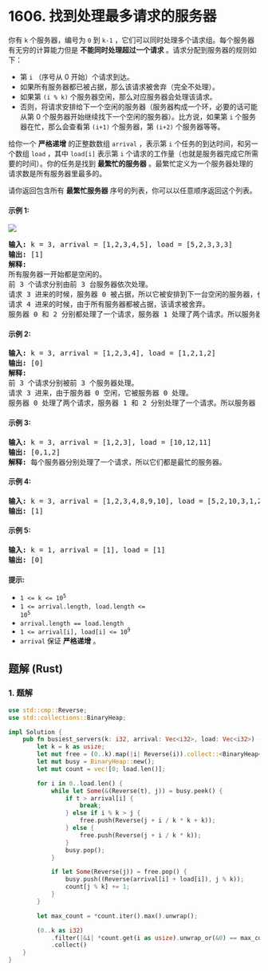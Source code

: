 # 1606. 找到处理最多请求的服务器
你有 `k` 个服务器，编号为 `0` 到 `k-1` ，它们可以同时处理多个请求组。每个服务器有无穷的计算能力但是 **不能同时处理超过一个请求** 。请求分配到服务器的规则如下：

* 第 `i` （序号从 0 开始）个请求到达。
* 如果所有服务器都已被占据，那么该请求被舍弃（完全不处理）。
* 如果第 `(i % k)` 个服务器空闲，那么对应服务器会处理该请求。
* 否则，将请求安排给下一个空闲的服务器（服务器构成一个环，必要的话可能从第 0 个服务器开始继续找下一个空闲的服务器）。比方说，如果第 `i` 个服务器在忙，那么会查看第 `(i+1)` 个服务器，第 `(i+2)` 个服务器等等。

给你一个 **严格递增** 的正整数数组 `arrival` ，表示第 `i` 个任务的到达时间，和另一个数组 `load` ，其中 `load[i]` 表示第 `i` 个请求的工作量（也就是服务器完成它所需要的时间）。你的任务是找到 **最繁忙的服务器** 。最繁忙定义为一个服务器处理的请求数是所有服务器里最多的。

请你返回包含所有 **最繁忙服务器** 序号的列表，你可以以任意顺序返回这个列表。

#### 示例 1:
![](https://assets.leetcode.com/uploads/2020/09/08/load-1.png)
<pre>
<strong>输入:</strong> k = 3, arrival = [1,2,3,4,5], load = [5,2,3,3,3]
<strong>输出:</strong> [1]
<strong>解释:</strong>
所有服务器一开始都是空闲的。
前 3 个请求分别由前 3 台服务器依次处理。
请求 3 进来的时候，服务器 0 被占据，所以它被安排到下一台空闲的服务器，也就是服务器 1 。
请求 4 进来的时候，由于所有服务器都被占据，该请求被舍弃。
服务器 0 和 2 分别都处理了一个请求，服务器 1 处理了两个请求。所以服务器 1 是最忙的服务器。
</pre>

#### 示例 2:
<pre>
<strong>输入:</strong> k = 3, arrival = [1,2,3,4], load = [1,2,1,2]
<strong>输出:</strong> [0]
<strong>解释:</strong>
前 3 个请求分别被前 3 个服务器处理。
请求 3 进来，由于服务器 0 空闲，它被服务器 0 处理。
服务器 0 处理了两个请求，服务器 1 和 2 分别处理了一个请求。所以服务器 0 是最忙的服务器。
</pre>

#### 示例 3:
<pre>
<strong>输入:</strong> k = 3, arrival = [1,2,3], load = [10,12,11]
<strong>输出:</strong> [0,1,2]
<strong>解释:</strong> 每个服务器分别处理了一个请求，所以它们都是最忙的服务器。
</pre>

#### 示例 4:
<pre>
<strong>输入:</strong> k = 3, arrival = [1,2,3,4,8,9,10], load = [5,2,10,3,1,2,2]
<strong>输出:</strong> [1]
</pre>

#### 示例 5:
<pre>
<strong>输入:</strong> k = 1, arrival = [1], load = [1]
<strong>输出:</strong> [0]
</pre>

#### 提示:
* <code>1 <= k <= 10<sup>5</sup></code>
* <code>1 <= arrival.length, load.length <= 10<sup>5</sup></code>
* `arrival.length == load.length`
* <code>1 <= arrival[i], load[i] <= 10<sup>9</sup></code>
* `arrival` 保证 **严格递增** 。

## 题解 (Rust)

### 1. 题解
```Rust
use std::cmp::Reverse;
use std::collections::BinaryHeap;

impl Solution {
    pub fn busiest_servers(k: i32, arrival: Vec<i32>, load: Vec<i32>) -> Vec<i32> {
        let k = k as usize;
        let mut free = (0..k).map(|i| Reverse(i)).collect::<BinaryHeap<_>>();
        let mut busy = BinaryHeap::new();
        let mut count = vec![0; load.len()];

        for i in 0..load.len() {
            while let Some(&(Reverse(t), j)) = busy.peek() {
                if t > arrival[i] {
                    break;
                } else if i % k > j {
                    free.push(Reverse(j + i / k * k + k));
                } else {
                    free.push(Reverse(j + i / k * k));
                }
                busy.pop();
            }

            if let Some(Reverse(j)) = free.pop() {
                busy.push((Reverse(arrival[i] + load[i]), j % k));
                count[j % k] += 1;
            }
        }

        let max_count = *count.iter().max().unwrap();

        (0..k as i32)
            .filter(|&i| *count.get(i as usize).unwrap_or(&0) == max_count)
            .collect()
    }
}
```
